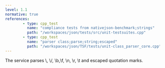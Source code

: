 ```yaml
---
level: 1.1
normative: true
references:
        - type: cpp_test
          name: "compliance tests from nativejson-benchmark;strings"
          path: "/workspaces/json/tests/src/unit-testsuites.cpp"
        - type: cpp_test
          name: "parser class;parse;string;escaped"
          path: "/workspaces/json/TSF/tests/unit-class_parser_core.cpp"
---
```


The service parses \\, \\/, \\b,\\f, \\n, \\r, \\t and escaped quotation marks.